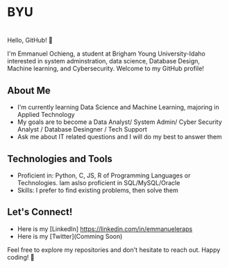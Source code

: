 # BYU
# <Your Name Here>

Hello, GitHub! 👋

I'm Emmanuel Ochieng, a student at Brigham Young University-Idaho interested in system adminstration, data science, Database Design, Machine learning, and Cybersecurity. Welcome to my GitHub profile!

## About Me

- I'm currently learning Data Science and Machine Learning, majoring in Applied Technology
- My goals are to become a Data Analyst/ System Admin/ Cyber Security Analyst / Database Desingner / Tech Support
- Ask me about IT related questions and I will do my best to answer them

## Technologies and Tools

- Proficient in: Python, C, JS, R of Programming Languages or Technologies. Iam aslso proficient in SQL/MySQL/Oracle
- Skills: I prefer to find existing problems, then solve them

## Let's Connect!

- Here is my [LinkedIn] https://linkedin.com/in/emmanueleraps
- Here is my [Twitter](Comming Soon) 

Feel free to explore my repositories and don't hesitate to reach out. Happy coding! 🚀
